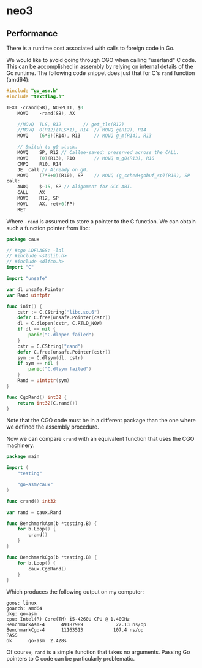 # neo3


## Performance

There is a runtime cost associated with calls to foreign code in Go.

We would like to avoid going through CGO when calling "userland" C code. This can be accomplished in assembly by relying on internal details of the Go runtime.
The following code snippet does just that for C's ```rand``` function (amd64):

```c
#include "go_asm.h"
#include "textflag.h"

TEXT ·crand(SB), NOSPLIT, $0
	MOVQ	·rand(SB), AX

	//MOVQ	TLS, R12		// get_tls(R12)
	//MOVQ	0(R12)(TLS*1), R14	// MOVQ	g(R12), R14
	MOVQ	(6*8)(R14), R13		// MOVQ	g_m(R14), R13

	// Switch to g0 stack.
	MOVQ	SP, R12 // Callee-saved; preserved across the CALL.
	MOVQ	(0)(R13), R10		// MOVQ	m_g0(R13), R10
	CMPQ	R10, R14
	JE	call // Already on g0.
	MOVQ	(7*8+0)(R10), SP	// MOVQ	(g_sched+gobuf_sp)(R10), SP
call:
	ANDQ	$~15, SP // Alignment for GCC ABI.
	CALL	AX
	MOVQ	R12, SP
	MOVL	AX, ret+0(FP)
	RET
```

Where ```·rand``` is assumed to store a pointer to the C function. We can obtain such a function pointer from libc:

```go
package caux

// #cgo LDFLAGS: -ldl
// #include <stdlib.h>
// #include <dlfcn.h>
import "C"

import "unsafe"

var dl unsafe.Pointer
var Rand uintptr

func init() {
	cstr := C.CString("libc.so.6")
	defer C.free(unsafe.Pointer(cstr))
	dl = C.dlopen(cstr, C.RTLD_NOW)
	if dl == nil {
		panic("C.dlopen failed")
	}
	cstr = C.CString("rand")
	defer C.free(unsafe.Pointer(cstr))
	sym := C.dlsym(dl, cstr)
	if sym == nil {
		panic("C.dlsym failed")
	}
	Rand = uintptr(sym)
}

func CgoRand() int32 {
	return int32(C.rand())
}
```

Note that the CGO code must be in a different package than the one where we defined the assembly procedure.

Now we can compare ```crand``` with an equivalent function that uses the CGO machinery:

```go
package main

import (
	"testing"

	"go-asm/caux"
)

func crand() int32

var rand = caux.Rand

func BenchmarkAsm(b *testing.B) {
	for b.Loop() {
		crand()
	}
}

func BenchmarkCgo(b *testing.B) {
	for b.Loop() {
		caux.CgoRand()
	}
}
```

Which produces the following output on my computer:

```
goos: linux
goarch: amd64
pkg: go-asm
cpu: Intel(R) Core(TM) i5-4260U CPU @ 1.40GHz
BenchmarkAsm-4   	49187989	        22.13 ns/op
BenchmarkCgo-4   	11163513	       107.4 ns/op
PASS
ok  	go-asm	2.428s
```

Of course, ```rand``` is a simple function that takes no arguments. Passing Go pointers to C code can be particularly problematic.
